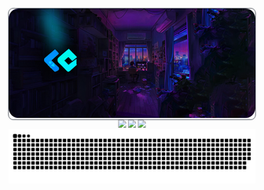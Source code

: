 <div style="border-radius:10px; border:1px solid #3D444D" >
  <img src="https://github.com/CristianOlivera1/Resources-dev/blob/main/logoCO/fondos/fondo-daily-porfileReadme.png" style="border-radius:20px;" />
</div>

<div align="center" >
  <img src="https://visitor-badge.laobi.icu/badge?page_id=cristianolivera1.cristianolivera1&"/>
  <img src="https://img.shields.io/github/last-commit/cristianolivera1/Unamba-forum-frontend?color=brightgreen"/>
  <img src="https://img.shields.io/badge/Repositories-23-facc15"/>
</div>

<picture>
  <source media="(prefers-color-scheme: dark)" srcset="https://raw.githubusercontent.com/platane/platane/output/github-contribution-grid-snake-dark.svg">
  <source media="(prefers-color-scheme: light)" srcset="https://raw.githubusercontent.com/platane/platane/output/github-contribution-grid-snake.svg">
  <img alt="github contribution grid snake animation" src="https://raw.githubusercontent.com/platane/platane/output/github-contribution-grid-snake.svg">
</picture>
